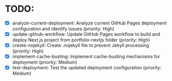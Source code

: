 # TODO:

- [x] analyze-current-deployment: Analyze current GitHub Pages deployment configuration and identify issues (priority: High)
- [x] update-github-workflow: Update GitHub Pages workflow to build and deploy Next.js project from portfolio-nextjs folder (priority: High)
- [x] create-nojekyll: Create .nojekyll file to prevent Jekyll processing (priority: High)
- [x] implement-cache-busting: Implement cache-busting mechanisms for deployment (priority: Medium)
- [x] test-deployment: Test the updated deployment configuration (priority: Medium)
